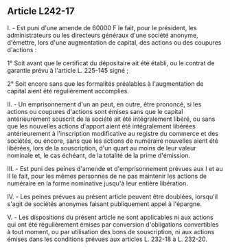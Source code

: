Article L242-17
----
I. - Est puni d'une amende de 60000 F le fait, pour le président, les
administrateurs ou les directeurs généraux d'une société anonyme, d'émettre,
lors d'une augmentation de capital, des actions ou des coupures d'actions :

1° Soit avant que le certificat du dépositaire ait été établi, ou le contrat de
garantie prévu à l'article L. 225-145 signé ;

2° Soit encore sans que les formalités préalables à l'augmentation de capital
aient été régulièrement accomplies.

II. - Un emprisonnement d'un an peut, en outre, être prononcé, si les actions ou
coupures d'actions sont émises sans que le capital antérieurement souscrit de la
société ait été intégralement libéré, ou sans que les nouvelles actions d'apport
aient été intégralement libérées antérieurement à l'inscription modificative au
registre du commerce et des sociétés, ou encore, sans que les actions de
numéraire nouvelles aient été libérées, lors de la souscription, d'un quart au
moins de leur valeur nominale et, le cas échéant, de la totalité de la prime
d'émission.

III. - Est puni des peines d'amende et d'emprisonnement prévues aux I et au II
le fait, pour les mêmes personnes de ne pas maintenir les actions de numéraire
en la forme nominative jusqu'à leur entière libération.

IV. - Les peines prévues au présent article peuvent être doublées, lorsqu'il
s'agit de sociétés anonymes faisant publiquement appel à l'épargne.

V. - Les dispositions du présent article ne sont applicables ni aux actions qui
ont été régulièrement émises par conversion d'obligations convertibles à tout
moment, ou par utilisation des bons de souscription, ni aux actions émises dans
les conditions prévues aux articles L. 232-18 à L. 232-20.

